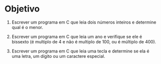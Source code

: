 # Objetivo

1. Escrever um programa em C que leia dois números inteiros e determine qual é o menor. 

2. Escrever um programa em C que leia um ano e verifique se ele é bissexto (é multiplo de 4 e não é multiplo de 100, ou é múltiplo de 400).

3. Escrever um programa em C que leia uma tecla e determine se ela é uma letra, um dígito ou um caractere especial.
